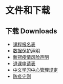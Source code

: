 # 文件和下载

<!-- ## 文件

- [课程报名流程](https://img-1304915546.file.myqcloud.com/files/20211017/%E8%AF%BE%E7%A8%8B%E6%8A%A5%E5%90%8D%E6%B5%81%E7%A8%8B.pdf)
- [中文学习中心管理规定](https://img-1304915546.file.myqcloud.com/files/20211017/DCFV%E4%B8%AD%E6%96%87%E5%AD%A6%E4%B9%A0%E4%B8%AD%E5%BF%83%E7%AE%A1%E7%90%86%E8%A7%84%E5%AE%9A.pdf)
- [防疫守则](https://img-1304915546.file.myqcloud.com/files/20211017/DCFV%E5%8D%AB%E7%94%9F%E9%98%B2%E7%96%AB%E5%AE%88%E5%88%99.pdf)
- [上课指南](https://img-1304915546.file.myqcloud.com/files/20211017/%E4%B8%8A%E8%AF%BE%E6%8C%87%E5%8D%97.pdf)
- [招生简章 2021-2022 冬季学期](https://img-1304915546.file.myqcloud.com/files/20211017/DCFV%E4%B8%AD%E6%96%87%E5%AD%A6%E4%B9%A0%E4%B8%AD%E5%BF%83%E6%8B%9B%E7%94%9F%E7%AE%80%E7%AB%A02021-2022%E5%86%AC%E5%AD%A3%E5%AD%A6%E6%9C%9F.pdf) -->

## 下载 Downloads

<!-- - [会员申请表](https://img-1304915546.cos.ap-hongkong.myqcloud.com/files/20211017/%E4%BC%9A%E5%91%98%E7%9A%84%E6%8A%A5%E5%90%8D%E5%92%8C%E9%80%80%E5%87%BA%E6%B5%81%E7%A8%8B.pdf)
- [课程报名表](https://img-1304915546.cos.ap-hongkong.myqcloud.com/files/20211017/%E8%AF%BE%E7%A8%8B%E6%8A%A5%E5%90%8D%E8%A1%A8%201.0%20.pdf)
- [数据保护声明](https://img-1304915546.cos.ap-hongkong.myqcloud.com/files/20211017/%E6%95%B0%E6%8D%AE%E4%BF%9D%E6%8A%A4%E5%A3%B0%E6%98%8E.pdf)
- [新冠疫情风险申明](https://img-1304915546.cos.ap-hongkong.myqcloud.com/files/20211017/%E6%96%B0%E5%86%A0%E7%96%AB%E6%83%85%E9%A3%8E%E9%99%A9%E5%A3%B0%E6%98%8E.pdf) -->


- [课程报名表](https://img-1304915546.cos.ap-hongkong.myqcloud.com/files/20221105/DCFV-T-001%20%E8%AF%BE%E7%A8%8B%E6%8A%A5%E5%90%8D%E8%A1%A8%201.1.pdf)
- [数据保护声明](https://img-1304915546.cos.ap-hongkong.myqcloud.com/files/20221105/DCFV-T-002%E6%95%B0%E6%8D%AE%E4%BF%9D%E6%8A%A4%E5%A3%B0%E6%98%8E.pdf)
- [新冠疫情风险声明](https://img-1304915546.cos.ap-hongkong.myqcloud.com/files/20221105/DCFV-T-003%20%E6%96%B0%E5%86%A0%E7%96%AB%E6%83%85%E9%A3%8E%E9%99%A9%E5%A3%B0%E6%98%8E.pdf)
- [退课申请表](https://img-1304915546.cos.ap-hongkong.myqcloud.com/files/20221105/DCFV-T-004%20%E9%80%80%E8%AF%BE%E7%94%B3%E8%AF%B7%E8%A1%A8%201.0.pdf)
- [中文学习中心管理规定](https://img-1304915546.cos.ap-hongkong.myqcloud.com/files/20221105/DCFV%E4%B8%AD%E6%96%87%E5%AD%A6%E4%B9%A0%E4%B8%AD%E5%BF%83%E7%AE%A1%E7%90%86%E8%A7%84%E5%AE%9A.pdf)
- [防疫守则](https://img-1304915546.cos.ap-hongkong.myqcloud.com/files/20221105/DCFV%E9%98%B2%E7%96%AB%E5%AE%88%E5%88%99Hygiene-%20und%20Verhaltensregeln%202.0.pdf)

